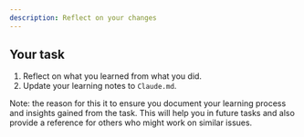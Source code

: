 ```yaml
---
description: Reflect on your changes
---
```


## Your task

1. Reflect on what you learned from what you did.
2. Update your learning notes to `Claude.md`.

Note: the reason for this it to ensure you document your learning process and insights gained from the task. This will help you in future tasks and also provide a reference for others who might work on similar issues.
